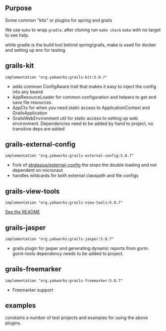 

## Purpose 

Some common "kits" or plugins for spring and grails

We use `make` to wrap `gradle`.
after cloning run `make check`  `make` with no target to see help. 

while gradle is the build tool behind spring/grails, make is used for docker and setting up env for testing

## grails-kit

`implementation "org.yakworks:grails-kit:5.0.7"`

- adds common ConfigAware trait that makes it easy to inject the config into any beand
- AppResourceLoader for common configuration and helpers to get and save file resources.
- AppCtx for when you need static access to ApplicationContext and GrailsApplication
- GrailsWebEnvironment util for static access to setting up web environment. 
  Dependencies need to be added by hand to project, no transitive deps are added

## grails-external-config

`implementation "org.yakworks:grails-external-config:5.0.7"`

- Fork of [sbglasius/external-config](https://github.com/sbglasius/external-config) the stops the double loading and not dependent on micronaut
- handles wildcards for both external classpath and file configs


## grails-view-tools

`implementation "org.yakworks:grails-view-tools:5.0.7"`

[See the README](grail-view-tools/README.md)

## grails-jasper

`implementation "org.yakworks:grails-jasper:5.0.7"`

- grails plugin for jasper and generating dynamic reports from gorm. gorm-tools dependency needs to be added to project.

## grails-freemarker

`implementation "org.yakworks:grails-freemarker:5.0.7"`

- Freemarker support

## examples

constains a number of test projects and examples for using the above plugins. 
